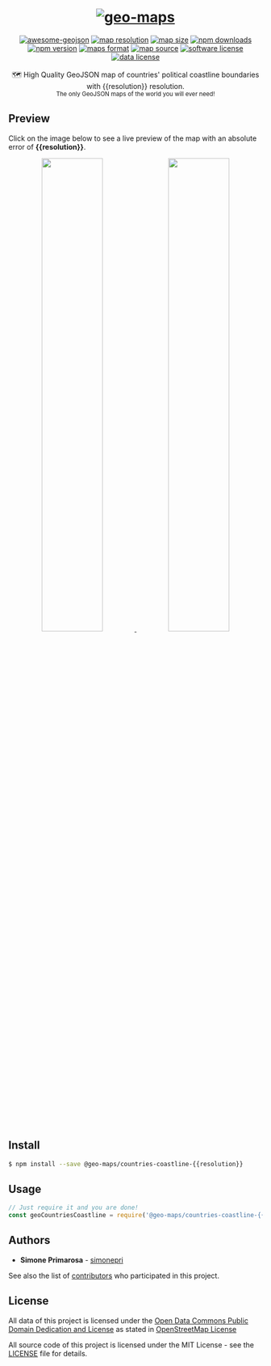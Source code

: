 <h1 align="center">
  <a href="https://github.com/simonepri/geo-maps"><img src="https://raw.githubusercontent.com/simonepri/geo-maps/master/media/geo-maps.jpg" alt="geo-maps" /></a>
</h1>
<div align="center">
  <a href="https://github.com/tmcw/awesome-geojson"><img src="https://awesome.re/mentioned-badge.svg" alt="awesome-geojson" /></a>
  <a href="http://geojson.org/"><img src="https://img.shields.io/badge/resolution-{{resolution}}-f1c40f.svg" alt="map resolution" /></a>
  <a href="https://github.com/simonepri/geo-maps"><img src="https://badges.herokuapp.com/size/npm/@geo-maps/countries-coastline-{{resolution}}/world.geo.json" alt="map size" /></a>
  <a href="https://www.npmjs.com/package/@geo-maps/countries-coastline-{{resolution}}"><img src="https://img.shields.io/npm/dm/@geo-maps/countries-coastline-{{resolution}}.svg" alt="npm downloads" /></a>
  <a href="https://www.npmjs.com/package/@geo-maps/countries-coastline-{{resolution}}"><img src="https://img.shields.io/npm/v/@geo-maps/countries-coastline-{{resolution}}.svg" alt="npm version" /></a>
  <a href="http://geojson.org/"><img src="https://img.shields.io/badge/format-GeoJSON-e67e22.svg" alt="maps format" /></a>
  <a href="http://www.openstreetmap.org/"><img src="https://img.shields.io/badge/source-OSM-2ecc71.svg" alt="map source" /></a>
  <a href="LICENSE"><img src="https://img.shields.io/github/license/simonepri/geo-maps.svg" alt="software license" /></a>
  <a href="https://opendatacommons.org/licenses/odbl/1.0/"><img src="https://img.shields.io/badge/license-ODbL-2980b9.svg" alt="data license" /></a>
</div>
<br />
<div align="center">
  🗺 High Quality GeoJSON map of countries' political coastline boundaries with {{resolution}} resolution.
</div>
<div align="center">
  <sub>
    The only GeoJSON maps of the world you will ever need!
  </sub>
</div>

## Preview
Click on the image below to see a live preview of the map with an absolute error
of **{{resolution}}**.  

<p align="center">
  <a alt="World Boundaries" href="http://mapshaper.org/?files=https://unpkg.com/@geo-maps/countries-coastline-{{resolution}}/map.geo.json">
    <img src="https://raw.githubusercontent.com/simonepri/geo-maps/rework/media/geo-maps-countries-coastline-shape.png" width ="49%"/>
  </a>
  <a alt="World Boundaries" href="http://geojson.io/#data=data:text/x-url,https://unpkg.com/@geo-maps/countries-coastline-{{resolution}}/map.geo.json">
    <img src="https://raw.githubusercontent.com/simonepri/geo-maps/rework/media/geo-maps-countries-coastline-hover.png" width ="49%"/>
  </a>
</center>

## Install
```bash
$ npm install --save @geo-maps/countries-coastline-{{resolution}}
```

## Usage
```javascript
// Just require it and you are done!
const geoCountriesCoastline = require('@geo-maps/countries-coastline-{{resolution}}');
```

## Authors
* **Simone Primarosa** - [simonepri](https://github.com/simonepri)

See also the list of [contributors](https://github.com/simonepri/geo-maps/contributors) who participated in this project.

## License
All data of this project is licensed under the [Open Data Commons Public Domain Dedication and License](https://opendatacommons.org/licenses/odbl/1.0/) as stated in [OpenStreetMap License](http://www.openstreetmap.org/copyright)

All source code of this project is licensed under the MIT License - see the [LICENSE](LICENSE) file for details.
